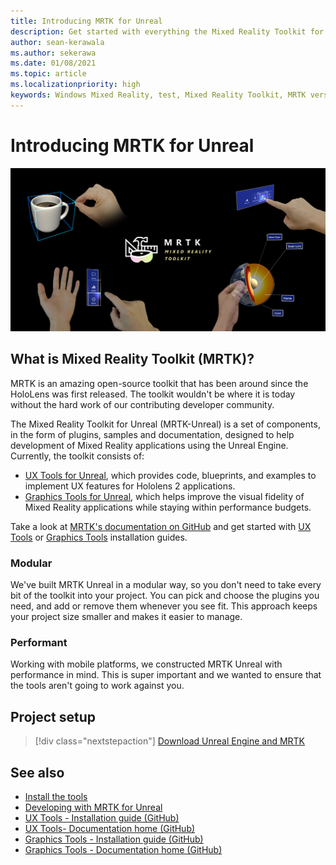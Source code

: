 ```yaml
---
title: Introducing MRTK for Unreal
description: Get started with everything the Mixed Reality Toolkit for Unreal has to offer new mixed reality developers.
author: sean-kerawala
ms.author: sekerawa
ms.date: 01/08/2021
ms.topic: article
ms.localizationpriority: high
keywords: Windows Mixed Reality, test, Mixed Reality Toolkit, MRTK version 2, MRTK, tools, SDK, HoloLens, HoloLens 2, mixed reality headset, windows mixed reality headset, virtual reality headset, cross-platform
---
```


# Introducing MRTK for Unreal

![MRTK banner image](../../design/images/MRTK_UX_Hero.png)

## What is Mixed Reality Toolkit (MRTK)?

MRTK is an amazing open-source toolkit that has been around since the HoloLens was first released. The toolkit wouldn't be where it is today without the hard work of our contributing developer community. 

The Mixed Reality Toolkit for Unreal (MRTK-Unreal) is a set of components, in the form of plugins, samples and documentation, designed to help development of Mixed Reality applications using the Unreal Engine. Currently, the toolkit consists of:
* [UX Tools for Unreal](https://github.com/microsoft/MixedReality-UXTools-Unreal), which provides code, blueprints, and examples to implement UX features for Hololens 2 applications.
* [Graphics Tools for Unreal](https://github.com/microsoft/MixedReality-GraphicsTools-Unreal), which helps improve the visual fidelity of Mixed Reality applications while staying within performance budgets.

Take a look at [MRTK's documentation on GitHub](https://microsoft.github.io/MixedReality-UXTools-Unreal/README.html) and get started with [UX Tools](https://microsoft.github.io/MixedReality-UXTools-Unreal/Docs/Installation.html) or [Graphics Tools](https://github.com/microsoft/MixedReality-GraphicsTools-Unreal/blob/main/Docs/Installation.md) installation guides.

### Modular

We've built MRTK Unreal in a modular way, so you don't need to take every bit of the toolkit into your project. You can pick and choose the plugins you need, and add or remove them whenever you see fit. This approach keeps your project size smaller and makes it easier to manage.  

### Performant

Working with mobile platforms, we constructed MRTK Unreal with performance in mind. This is super important and we wanted to ensure that the tools aren't going to work against you.

## Project setup

> [!div class="nextstepaction"]
> [Download Unreal Engine and MRTK](unreal-project-setup.md)

## See also

* [Install the tools](../install-the-tools.md)
* [Developing with MRTK for Unreal](unreal-development-overview.md)
* [UX Tools - Installation guide (GitHub)](https://microsoft.github.io/MixedReality-UXTools-Unreal/Docs/Installation.html)
* [UX Tools- Documentation home (GitHub)](https://microsoft.github.io/MixedReality-UXTools-Unreal/README.html)
* [Graphics Tools - Installation guide (GitHub)](https://github.com/microsoft/MixedReality-GraphicsTools-Unreal/blob/main/Docs/Installation.md)
* [Graphics Tools - Documentation home (GitHub)](https://github.com/microsoft/MixedReality-GraphicsTools-Unreal/)